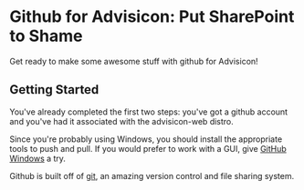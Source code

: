 Github for Advisicon: Put SharePoint to Shame
=============================================

Get ready to make some awesome stuff with github for Advisicon!

Getting Started
---------------

You've already completed the first two steps: you've got a github account and you've had it associated with the advisicon-web distro.

Since you're probably using Windows, you should install the appropriate tools to push and pull. If you would prefer to work with a GUI, give [GitHub Windows](http://windows.github.com/ "download github for windows") a try.

Github is built off of [git](http://git-scm.com/ "download git"), an amazing version control and file sharing system.